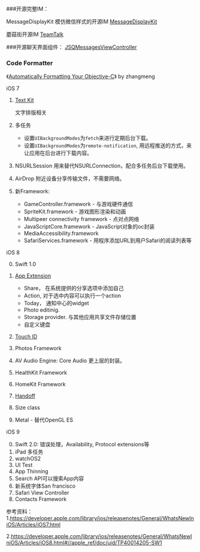 ###开源完整IM：

MessageDisplayKit 模仿微信样式的开源IM
[MessageDisplayKit](https://github.com/xhzengAIB/MessageDisplayKit)

蘑菇街开源IM
[TeamTalk](https://github.com/mogujie/TeamTalk)

###开源聊天界面组件：
[JSQMessagesViewController](https://github.com/jessesquires/JSQMessagesViewController)

### Code Formatter
《[Automatically Formatting Your Objective-C](http://tonyarnold.com/2014/05/31/autoformatting-your-code.html)》 by zhangmeng



iOS 7

1. [Text Kit](https://developer.apple.com/library/ios/documentation/StringsTextFonts/Conceptual/TextAndWebiPhoneOS/Introduction/Introduction.html#//apple_ref/doc/uid/TP40009542)

	文字排版相关
		

2. 多任务
	* 设置`UIBackgroundModes`为`fetch`来进行定期后台下载。
	* 设置`UIBackgroundModes`为`remote-notification`, 用远程推送的方式，来让应用在后台进行下载内容。


3. NSURLSession 用来替代NSURLConnection，配合多任务后台下载使用。
4. AirDrop
	附近设备分享传输文件，不需要网络。
	
5. 新Framework:
	* GameController.framework - 与游戏硬件通信
	* SpriteKit.framework - 游戏图形渲染和动画
	* Multipeer connectivity framework - 点对点网络
	* JavaScriptCore.framework - JavaScript对象的oc封装
	* MediaAccessibility.framework
	* SafariServices.framework - 用程序添加URL到用户Safari的阅读列表等


iOS 8

0. Swift 1.0

1. [App Extension](https://developer.apple.com/library/ios/documentation/General/Conceptual/ExtensibilityPG/index.html#//apple_ref/doc/uid/TP40014214)
	* Share， 在系统提供的分享选项中添加自己
	* Action, 对于选中内容可以执行一个action
	* Today， 通知中心的widget
	* Photo editinig. 
	* Storage provider. 与其他应用共享文件存储位置
	* 自定义键盘

2. [Touch ID](https://developer.apple.com/library/ios/samplecode/KeychainTouchID/Introduction/Intro.html#//apple_ref/doc/uid/TP40014530)

3. Photos Framework
4. AV Audio Engine: Core Audio 更上层的封装。
5. HealthKit Framework
6. HomeKit Framework
7. [Handoff](https://developer.apple.com/library/ios/documentation/UserExperience/Conceptual/Handoff/HandoffFundamentals/HandoffFundamentals.html#//apple_ref/doc/uid/TP40014338)
8. Size class
9. Metal - 替代OpenGL ES

iOS 9

0. Swift 2.0: 错误处理，Availability, Protocol extensions等
1. iPad 多任务
2. watchOS2
3. UI Test
4. App Thinning
5. Search API可以搜索App内容
6. 新系统字体San francisco
7. Safari View Controller
8. Contacts Framework

参考资料：
1.https://developer.apple.com/library/ios/releasenotes/General/WhatsNewIniOS/Articles/iOS7.html

2.https://developer.apple.com/library/ios/releasenotes/General/WhatsNewIniOS/Articles/iOS8.html#//apple_ref/doc/uid/TP40014205-SW1
